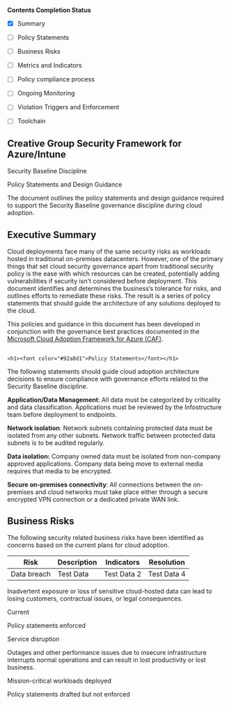 **Contents Completion Status**

 - [x] Summary 

 - [ ] Policy Statements
 
 - [ ] Business Risks

 - [ ] Metrics and Indicators
  
 - [ ] Policy compliance process

 - [ ] Ongoing Monitoring

 - [ ] Violation Triggers and Enforcement
  
 - [ ] Toolchain
 
## Creative Group Security Framework for Azure/Intune

Security Baseline Discipline

Policy Statements and Design Guidance

The document outlines the policy statements and design guidance required to support the Security Baseline governance discipline during cloud adoption.


## Executive Summary

Cloud deployments face many of the same security risks as workloads hosted in traditional on-premises datacenters. However, one of the primary things that set cloud security governance apart from traditional security policy is the ease with which resources can be created, potentially adding vulnerabilities if security isn't considered before deployment. This document identifies and determines the business’s tolerance for risks, and outlines efforts to remediate these risks. The result is a series of policy statements that should guide the architecture of any solutions deployed to the cloud.

This policies and guidance in this document has been developed in conjunction with the governance best practices documented in the [Microsoft Cloud Adoption Framework for Azure (CAF)](http://aka.ms/caf).

## <html>
	<h1><font color="#92a8d1">Policy Statements</font></h1>
</html>
The following statements should guide cloud adoption architecture decisions to ensure compliance with governance efforts related to the Security Baseline discipline.

**Application/Data Management**: All data must be categorized by criticality and data classification. Applications must be reviewed by the Infostructure team before deployment to endpoints.

**Network isolation**: Network subnets containing protected data must be isolated from any other subnets. Network traffic between protected data subnets is to be audited regularly.

**Data isolation:** Company owned data must be isolated from non-company approved applications. Company data being move to external media requires that media to be encrypted.

**Secure on-premises connectivity**: All connections between the on-premises and cloud networks must take place either through a secure encrypted VPN connection or a dedicated private WAN link.

## Business Risks

The following security related business risks have been identified as concerns based on the current plans for cloud adoption.

Risk | Description | Indicators | Resolution|
|-----|--------------|------------|-------------|
| Data breach | Test Data | Test Data 2 | Test Data 4 |


Inadvertent exposure or loss of sensitive cloud-hosted data can lead to losing customers, contractual issues, or legal consequences.

Current

Policy statements enforced

Service disruption

Outages and other performance issues due to insecure infrastructure interrupts normal operations and can result in lost productivity or lost business.

Mission-critical workloads deployed

Policy statements drafted but not enforced